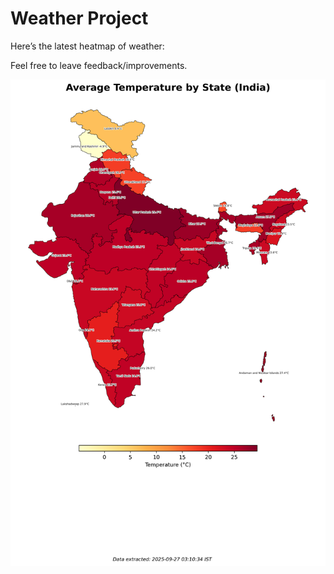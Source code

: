 # Weather Project

Here’s the latest heatmap of weather:

Feel free to leave feedback/improvements.

![India Heatmap](docs/assets/india_heatmap.png?v=D70854)
